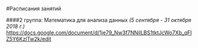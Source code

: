 #Расписания занятий

####2 группа: Математика для анализа данных 
*(5 сентября - 31 октября 2018 г.)*
https://docs.google.com/document/d/1je79_Nw3f7NNilLBS1tktJcWo7Xb_qFlZ5Y6KzITw2k/edit

